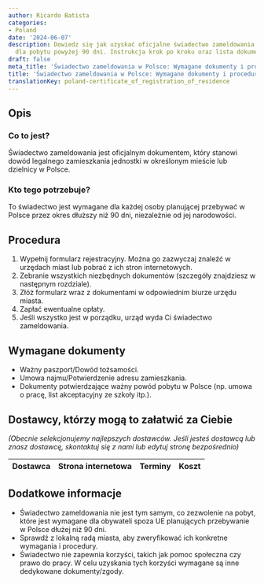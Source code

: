 ```yaml
---
author: Ricardo Batista
categories:
- Poland
date: '2024-06-07'
description: Dowiedz się jak uzyskać oficjalne świadectwo zameldowania w Polsce, wymagane
  dla pobytu powyżej 90 dni. Instrukcja krok po kroku oraz lista dokumentów.
draft: false
meta_title: 'Świadectwo zameldowania w Polsce: Wymagane dokumenty i procedura'
title: 'Świadectwo zameldowania w Polsce: Wymagane dokumenty i procedura'
translationKey: poland-certificate_of_registration_of_residence
---
```



## Opis
### Co to jest?
Świadectwo zameldowania jest oficjalnym dokumentem, który stanowi dowód legalnego zamieszkania jednostki w określonym mieście lub dzielnicy w Polsce.

### Kto tego potrzebuje?
To świadectwo jest wymagane dla każdej osoby planującej przebywać w Polsce przez okres dłuższy niż 90 dni, niezależnie od jej narodowości.

## Procedura
1. Wypełnij formularz rejestracyjny. Można go zazwyczaj znaleźć w urzędach miast lub pobrać z ich stron internetowych.
2. Zebranie wszystkich niezbędnych dokumentów (szczegóły znajdziesz w następnym rozdziale).
3. Złóż formularz wraz z dokumentami w odpowiednim biurze urzędu miasta.
4. Zapłać ewentualne opłaty.
5. Jeśli wszystko jest w porządku, urząd wyda Ci świadectwo zameldowania.

## Wymagane dokumenty
- Ważny paszport/Dowód tożsamości.
- Umowa najmu/Potwierdzenie adresu zamieszkania.
- Dokumenty potwierdzające ważny powód pobytu w Polsce (np. umowa o pracę, list akceptacyjny ze szkoły itp.).

## Dostawcy, którzy mogą to załatwić za Ciebie

_(Obecnie selekcjonujemy najlepszych dostawców. Jeśli jesteś dostawcą lub znasz dostawcę, skontaktuj się z nami lub edytuj stronę bezpośrednio)_

| Dostawca        |     Strona internetowa  |     Terminy     |       Koszt      |
| --------------- | --------------- |  :-------------: | :-------------: |

## Dodatkowe informacje
- Świadectwo zameldowania nie jest tym samym, co zezwolenie na pobyt, które jest wymagane dla obywateli spoza UE planujących przebywanie w Polsce dłużej niż 90 dni.
- Sprawdź z lokalną radą miasta, aby zweryfikować ich konkretne wymagania i procedury.
- Świadectwo nie zapewnia korzyści, takich jak pomoc społeczna czy prawo do pracy. W celu uzyskania tych korzyści wymagane są inne dedykowane dokumenty/zgody.